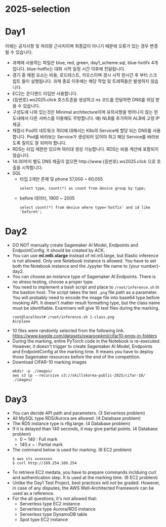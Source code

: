 # 2025-selection
# Day1
아래는 공지사항 및 처리량 근사치이며 최종값이 아니기 때문에 오류가 있는 경우 변경 될 수 있습니다.
- 과제에 사용하는 파일은 blue, red, green, day1_scheme.sql, blue-hotifx 4개입니다. blue-hotfix는 대회 시작 일정 시간 이후에 전달됩니다.
- 경기 중 채점 요소는 비용, 로드테스트, 카오스이며 경시 시작 한시간 후 부터 스크립트 들이 실행됩니다. 과제 종료 이후에는 해당 작업 및 트레픽들은 발생하지 않습니다.
- EC2는 온디맨드 타입만 사용합니다.
- {등번호}.ws2025.click 호스트존을 생성하고 ns 코드를 전달하면 DNS를 위임 받을 수 있습니다.
- 구성도에 나와 있는것은 Minimal architecture이며 유의사항을 벗어나지 않는 한도내에서 다른 서버스를 이용해도 무방합니다.
  예) NLB를 추가하여 ALB에 고정 IP 제공.
- 채점시 Pod의 네트워크 격리에 대해서는 K8s의 Service에 할당 되는 DNS를 사용합니다. Pod를 바라보는 Service가 생성되어 있어야 하고 해당 Service를 바라보도록 질의도 잘 되어야 합니다.
- RDS는 타입 제한만 있으며 여러대 생성 가능합니다. RDS는 비용 계산에 포함되지 않습니다.
- 14:30까지 별도 DNS 제출이 없으면 http://www.{등번호}.ws2025.click 으로 호출을 시작합니다.
- SQL
  - 타입 2개만 존재 및 phone 57,000 ~ 60,055
    ```
    select type, count(*) as count from device group by type;
    ```
  - before 데이터, 1900 ~ 2005
    ```
    select count(*) from device where type='hotfix' and id like 'before%';
    ```

# Day2
  - DO NOT manually create Sagemaker AI Model, Endpoints and EndpointConfig. It should be created by ACK.
  - You can use **ml.m6i.xlarge** instead of ml.m5.large, but Elastic inference is not allowed. Only one Notebook instance is allowed. You have to set both the Notebook instance and the Jypyter file name to {your number}-day2.
  - You can choose an instance type of Sagemaker AI Endpoints. There is no stress testing, choose a proper type.
  - You need to implement a bash script and place to `/root/inference.sh` in the bastion host. The script takes the test `.png` file path as a parameter. You will probably need to encode the image file into base64 type before invoking API. It doesn't matter result formatting type, but the class name must be identifiable. Examiners will give 10 test files during the marking.
    ```
    root@localhost# /root/inference.sh 1-class.png
    Airplane
    ```
  - 10 files were randomly selected from the following link.
    https://www.kaggle.com/datasets/swaroopkml/cifar10-pngs-in-folders
  - During the marking, entire PyTorch code in the Notebook is re-executed. However, it doesn't trigger to create Sagemaker AI Model, Endpoints and EndpointConfig at the marking time. It means you have to deploy those Sagemaker resources before the end of the competition.
  - Download CIFAR-10 marking images
    ```
    mkdir -p ./images/
    aws s3 cp --recursive s3://skillskorea-public-2025/cifar-10/ ./images/
    ```

# Day3
- You can decide API path and parameters. (3 Serverless problem)
- All MySQL type RDS/Aurora are allowed. (4 Database problem)
- The RDS instance type is r6g.large. (4 Database problem)
- If it is delayed than 140 seconds, it may give partial points. (4 Database problem)
  - 0 ~ 140 : Full mark
  - 140.x ~ : Partial mark
- The command below is used for marking. (6 EC2 problem)
  ```
  $ aws sts xxxxxxxx
  $ curl http://169.254.169.254
  ```
- To retrieve EC2 medata, you have to prepare commands inclduing curl and authentication step. It is used at the marking time. (6 EC2 problem)
- Unlike the Day1 Test Project, best practices will not be graded. However, in case of any disputes, the AWS Well-Architected Framework can be used as a reference.
- For the all questions, it's not allowed that:
  - Serverless type EC2 instance
  - Serverless type Aurora/RDS instance
  - Serverless type DynamoDB table
  - Spot type EC2 instance

